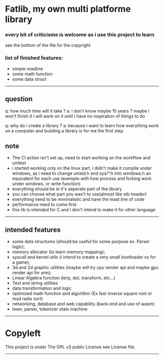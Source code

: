 # Fatlib, my own multi platforme library

### every bit of criticisme is welcome as i use this project to learn

see the bottom of the file for the copyright

### list of finished features:

- simple readline
- some math function
- some data struct
___

## question

q: how much time will it take ?
a: i don't know maybe 15 years ? maybe i won't finish it 
   i will work on it until i have no inspiration of things to do

q: why do i create a library ?
a: because i want to learn how everything work on a computer 
   and building a library is for me the first step

## note

- The CI action isn't set up, need to start working on the workflow and unitest
- i started working only on the linux part, i didn't make it compile under windows, as i need to change unistd.h and sys/*.h into windows.h an equivalent for each use (exemple with how process and forking work under windows, or write function)
- everything should be in it's seperate part of the library
- you can choose what part you wan't to use(almost like stb header)
- everything need to be minimalistic and have the least line of code
- performance need to come first
- this lib is intended for C and i don't intend to make it for other language

___

## intended features

- some data structures (should be useful for some purpose ex. Parser logic);
- memory allocator (to learn memory mapping);
- syscall and kernel utils (i intend to create a very small bootloader os for a game);
- 3d and 2d graphic utilities (maybe will try cpu render api 
  and maybe gpu render api for arm);
- Linear Algebra function (lerp, dot, transform, etc...)
- Text and string utilities
- data transformation and logic
- optimized math function and algorithm
  (Ex fast inverse square root or msd radix sort)
- networking, database and web capability (back-end and use of wasm)
- lexer, parser, tokenizer stats machine

___

# Copyleft

  This project is under The GPL v3 public License see License file.

___
